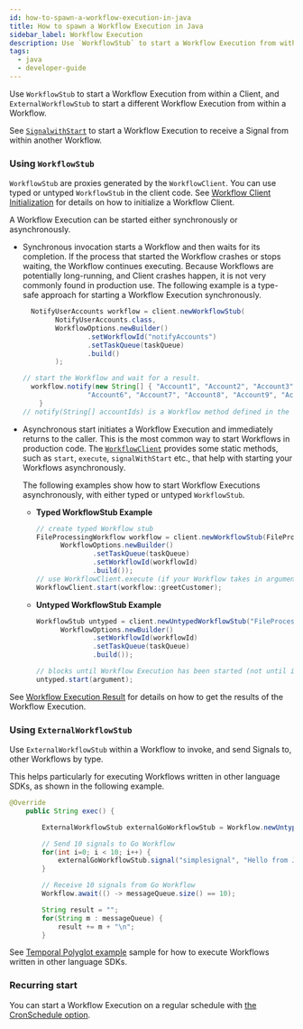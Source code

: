 ```yaml
---
id: how-to-spawn-a-workflow-execution-in-java
title: How to spawn a Workflow Execution in Java
sidebar_label: Workflow Execution
description: Use `WorkflowStub` to start a Workflow Execution from within a Client, and `ExternalWorkflowStub` to start a different Workflow Execution from within a Workflow.
tags:
  - java
  - developer-guide
---
```


Use `WorkflowStub` to start a Workflow Execution from within a Client, and `ExternalWorkflowStub` to start a different Workflow Execution from within a Workflow.

See [`SignalwithStart`](docs/java/signals) to start a Workflow Execution to receive a Signal from within another Workflow.

### Using `WorkflowStub`

`WorkflowStub` are proxies generated by the `WorkflowClient`.
You can use typed or untyped `WorkflowStub` in the client code.
See [Workflow Client Initialization](/docs/java/how-to-initialize-a-workflow-client-in-java) for details on how to initialize a Workflow Client.

A Workflow Execution can be started either synchronously or asynchronously.

- Synchronous invocation starts a Workflow and then waits for its completion. If the process that started the Workflow crashes or stops waiting, the Workflow continues executing.
  Because Workflows are potentially long-running, and Client crashes happen, it is not very commonly found in production use.
  The following example is a type-safe approach for starting a Workflow Execution synchronously.

  ```java
    NotifyUserAccounts workflow = client.newWorkflowStub(
          NotifyUserAccounts.class,
          WorkflowOptions.newBuilder()
                  .setWorkflowId("notifyAccounts")
                  .setTaskQueue(taskQueue)
                  .build()
          );

  // start the Workflow and wait for a result.
    workflow.notify(new String[] { "Account1", "Account2", "Account3", "Account4", "Account5",
                  "Account6", "Account7", "Account8", "Account9", "Account10"});
      }
  // notify(String[] accountIds) is a Workflow method defined in the Workflow Definition.
  ```

- Asynchronous start initiates a Workflow Execution and immediately returns to the caller. This is the most common way to start Workflows in production code.
  The [`WorkflowClient`](<(https://github.com/temporalio/sdk-java/blob/master/temporal-sdk/src/main/java/io/temporal/client/WorkflowClient.java)>) provides some static methods, such as `start`, `execute`, `signalWithStart` etc., that help with starting your Workflows asynchronously.

  The following examples show how to start Workflow Executions asynchronously, with either typed or untyped `WorkflowStub`.

  - **Typed WorkflowStub Example**

    ```java
    // create typed Workflow stub
    FileProcessingWorkflow workflow = client.newWorkflowStub(FileProcessingWorkflow.class,
          WorkflowOptions.newBuilder()
                  .setTaskQueue(taskQueue)
                  .setWorkflowId(workflowId)
                  .build());
    // use WorkflowClient.execute (if your Workflow takes in arguments) or WorkflowClient.start (for zero arguments)
    WorkflowClient.start(workflow::greetCustomer);
    ```

  - **Untyped WorkflowStub Example**

    ```java
    WorkflowStub untyped = client.newUntypedWorkflowStub("FileProcessingWorkflow",
          WorkflowOptions.newBuilder()
                  .setWorkflowId(workflowId)
                  .setTaskQueue(taskQueue)
                  .build());

    // blocks until Workflow Execution has been started (not until it completes)
    untyped.start(argument);
    ```

See [Workflow Execution Result](/docs/java/how-to-get-the-result-of-a-workflow-execution-in-java) for details on how to get the results of the Workflow Execution.

### Using `ExternalWorkflowStub`

Use `ExternalWorkflowStub` within a Workflow to invoke, and send Signals to, other Workflows by type.

This helps particularly for executing Workflows written in other language SDKs, as shown in the following example.

```java
@Override
    public String exec() {

        ExternalWorkflowStub externalGoWorkflowStub = Workflow.newUntypedExternalWorkflowStub("simple-workflow-go");

        // Send 10 signals to Go Workflow
        for(int i=0; i < 10; i++) {
            externalGoWorkflowStub.signal("simplesignal", "Hello from Java Workflow: " + i);
        }

        // Receive 10 signals from Go Workflow
        Workflow.await(() -> messageQueue.size() == 10);

        String result = "";
        for(String m : messageQueue) {
            result += m + "\n";
        }
```

See [Temporal Polyglot example](https://github.com/tsurdilo/temporal-polyglot) sample for how to execute Workflows written in other language SDKs.

### Recurring start

You can start a Workflow Execution on a regular schedule with [the CronSchedule option](/docs/java/distributed-cron).
